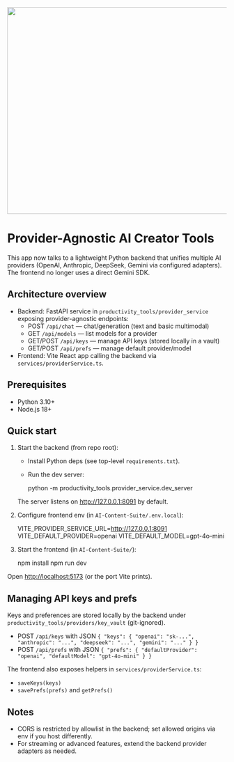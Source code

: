 <div align="center">
<img width="1200" height="475" alt="GHBanner" src="https://github.com/justinlietz93/productivity_workspace/blob/main/productivity_tools/AI-Content-Suite/assets/img/ai-content-suite.png" />
</div>

# Provider-Agnostic AI Creator Tools

This app now talks to a lightweight Python backend that unifies multiple AI providers (OpenAI, Anthropic, DeepSeek, Gemini via configured adapters). The frontend no longer uses a direct Gemini SDK.

## Architecture overview

- Backend: FastAPI service in `productivity_tools/provider_service` exposing provider-agnostic endpoints:
  - POST `/api/chat` — chat/generation (text and basic multimodal)
  - GET `/api/models` — list models for a provider
  - GET/POST `/api/keys` — manage API keys (stored locally in a vault)
  - GET/POST `/api/prefs` — manage default provider/model
- Frontend: Vite React app calling the backend via `services/providerService.ts`.

## Prerequisites

- Python 3.10+
- Node.js 18+

## Quick start

1) Start the backend (from repo root):

   - Install Python deps (see top-level `requirements.txt`).
   - Run the dev server:

     python -m productivity_tools.provider_service.dev_server

   The server listens on <http://127.0.0.1:8091> by default.

2) Configure frontend env (in `AI-Content-Suite/.env.local`):

   VITE_PROVIDER_SERVICE_URL=http://127.0.0.1:8091
   VITE_DEFAULT_PROVIDER=openai
   VITE_DEFAULT_MODEL=gpt-4o-mini

3) Start the frontend (in `AI-Content-Suite/`):

   npm install
   npm run dev

Open <http://localhost:5173> (or the port Vite prints).

## Managing API keys and prefs

Keys and preferences are stored locally by the backend under `productivity_tools/providers/key_vault` (git-ignored).

- POST `/api/keys` with JSON `{ "keys": { "openai": "sk-...", "anthropic": "...", "deepseek": "...", "gemini": "..." } }`
- POST `/api/prefs` with JSON `{ "prefs": { "defaultProvider": "openai", "defaultModel": "gpt-4o-mini" } }`

The frontend also exposes helpers in `services/providerService.ts`:

- `saveKeys(keys)`
- `savePrefs(prefs)` and `getPrefs()`

## Notes

- CORS is restricted by allowlist in the backend; set allowed origins via env if you host differently.
- For streaming or advanced features, extend the backend provider adapters as needed.
